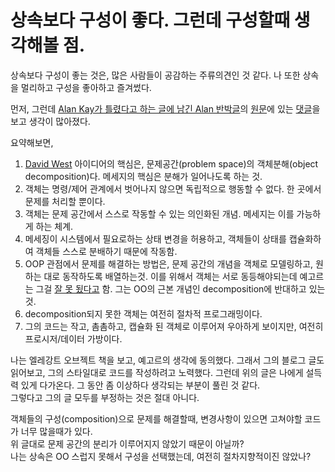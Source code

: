 # 상속보다 구성이 좋다. 그런데 구성할때 생각해볼 점.

상속보다 구성이 좋는 것은, 많은 사람들이 공감하는 주류의견인 것 같다.
나 또한 상속을 멀리하고 구성을 좋아하고 즐겨썼다.

먼저, 그런데 [Alan Kay가 틀렸다고 하는 글에 남긴 Alan 반박글](https://github.com/juniqlim/note/blob/master/programming/2023-06-01-alan-say-about-alan-kay-was-wrong-about-him-being-wrong.md)의 [원문](https://www.yegor256.com/2017/12/12/alan-kay-was-wrong.html)에 있는 [댓글](https://disqus.com/home/discussion/yegor256/alan_kay_was_wrong_about_him_being_wrong/#comment-3718437603)을 보고 생각이 많아졌다.  

요약해보면,
1. [David West](https://www.amazon.com/Object-Thinking-Developer-Reference-David/dp/0735619654) 아이디어의 핵심은, 문제공간(problem space)의 객체분해(object decomposition)다. 메세지의 핵심은 분해가 일어나도록 하는 것.
2. 객체는 명령/제어 관계에서 벗어나지 않으면 독립적으로 행동할 수 없다. 한 곳에서 문제를 처리할 뿐이다.
3. 객체는 문제 공간에서 스스로 작동할 수 있는 의인화된 개념. 메세지는 이를 가능하게 하는 체계. 
4. 메세징이 시스템에서 필요로하는 상태 변경을 허용하고, 객체들이 상태를 캡슐화하여 객체들 스스로 분배하기 때문에 작동함.
5. OOP 관점에서 문제를 해결하는 방법은, 문제 공간의 개념을 객체로 모델링하고, 원하는 대로 동작하도록 배열하는것. 이를 위해서 객체는 서로 동등해야되는데 예고르는 그걸 [잘 못 됬다고](https://github.com/juniqlim/note/blob/master/programming/2023-06-01-alan-say-about-alan-kay-was-wrong-about-him-being-wrong.md) 함. 그는 OO의 근본 개념인 decomposition에 반대하고 있는 것.
6. decomposition되지 못한 객체는 여전히 절차적 프로그래밍이다.
7. 그의 코드는 작고, 촘촘하고, 캡슐화 된 객체로 이루어져 우아하게 보이지만, 여전히 프로시저/데이터 가방이다.

나는 엘레강트 오브젝트 책을 보고, 예고르의 생각에 동의했다. 그래서 그의 블로그 글도 읽어보고, 그의 스타일대로 코드를 작성하려고 노력했다.
그런데 위의 글은 나에게 설득력 있게 다가온다. 그 동안 좀 이상하다 생각되는 부분이 풀린 것 같다.  
그렇다고 그의 글 모두를 부정하는 것은 절대 아니다.  

객체들의 구성(composition)으로 문제를 해결할때, 변경사항이 있으면 고쳐야할 코드가 너무 많을때가 있다.  
위 글대로 문제 공간의 분리가 이루어지지 않았기 때문이 아닐까?  
나는 상속은 OO 스럽지 못해서 구성을 선택했는데, 여전히 절차지향적이진 않았나?